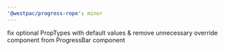 ```yaml
---
'@westpac/progress-rope': minor
---
```


fix optional PropTypes with default values & remove unnecessary override component from ProgressBar component
